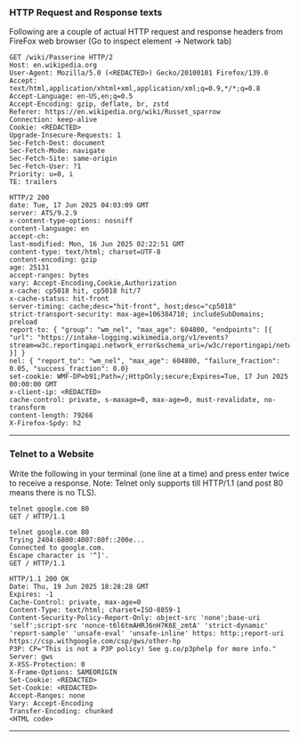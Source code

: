### HTTP Request and Response texts

Following are a couple of actual HTTP request and response headers from FireFox web browser (Go to inspect element -> Network tab) 

```
GET /wiki/Passerine HTTP/2
Host: en.wikipedia.org
User-Agent: Mozilla/5.0 (<REDACTED>) Gecko/20100101 Firefox/139.0
Accept: text/html,application/xhtml+xml,application/xml;q=0.9,*/*;q=0.8
Accept-Language: en-US,en;q=0.5
Accept-Encoding: gzip, deflate, br, zstd
Referer: https://en.wikipedia.org/wiki/Russet_sparrow
Connection: keep-alive
Cookie: <REDACTED>
Upgrade-Insecure-Requests: 1
Sec-Fetch-Dest: document
Sec-Fetch-Mode: navigate
Sec-Fetch-Site: same-origin
Sec-Fetch-User: ?1
Priority: u=0, i
TE: trailers
```

```
HTTP/2 200 
date: Tue, 17 Jun 2025 04:03:09 GMT
server: ATS/9.2.9
x-content-type-options: nosniff
content-language: en
accept-ch: 
last-modified: Mon, 16 Jun 2025 02:22:51 GMT
content-type: text/html; charset=UTF-8
content-encoding: gzip
age: 25131
accept-ranges: bytes
vary: Accept-Encoding,Cookie,Authorization
x-cache: cp5018 hit, cp5018 hit/7
x-cache-status: hit-front
server-timing: cache;desc="hit-front", host;desc="cp5018"
strict-transport-security: max-age=106384710; includeSubDomains; preload
report-to: { "group": "wm_nel", "max_age": 604800, "endpoints": [{ "url": "https://intake-logging.wikimedia.org/v1/events?stream=w3c.reportingapi.network_error&schema_uri=/w3c/reportingapi/network_error/1.0.0" }] }
nel: { "report_to": "wm_nel", "max_age": 604800, "failure_fraction": 0.05, "success_fraction": 0.0}
set-cookie: WMF-DP=b91;Path=/;HttpOnly;secure;Expires=Tue, 17 Jun 2025 00:00:00 GMT
x-client-ip: <REDACTED>
cache-control: private, s-maxage=0, max-age=0, must-revalidate, no-transform
content-length: 79266
X-Firefox-Spdy: h2
```

***

### Telnet to a Website

Write the following in your terminal (one line at a time) and press enter twice to receive a response.
Note: Telnet only supports till HTTP/1.1 (and post 80 means there is no TLS).

```
telnet google.com 80
GET / HTTP/1.1
```

```
telnet google.com 80
Trying 2404:6800:4007:80f::200e...
Connected to google.com.
Escape character is '^]'.
GET / HTTP/1.1

HTTP/1.1 200 OK
Date: Thu, 19 Jun 2025 18:28:28 GMT
Expires: -1
Cache-Control: private, max-age=0
Content-Type: text/html; charset=ISO-8859-1
Content-Security-Policy-Report-Only: object-src 'none';base-uri 'self';script-src 'nonce-t6l6tmAHRJ6nH7K6E_zmtA' 'strict-dynamic' 'report-sample' 'unsafe-eval' 'unsafe-inline' https: http:;report-uri https://csp.withgoogle.com/csp/gws/other-hp
P3P: CP="This is not a P3P policy! See g.co/p3phelp for more info."
Server: gws
X-XSS-Protection: 0
X-Frame-Options: SAMEORIGIN
Set-Cookie: <REDACTED>
Set-Cookie: <REDACTED>
Accept-Ranges: none
Vary: Accept-Encoding
Transfer-Encoding: chunked
<HTML code>
```

***
